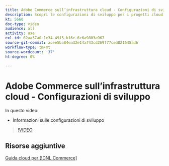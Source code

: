 ```yaml
---
title: Adobe Commerce sull’infrastruttura cloud - Configurazioni di sviluppo
description: Scopri le configurazioni di sviluppo per i progetti cloud.
kt: 5660
doc-type: video
audience: all
activity: use
exl-id: 62aa37a0-1e34-4915-b16e-6c6a9803a967
source-git-commit: acee5ba84ea32e14a743cd269f77ced821548ad6
workflow-type: tm+mt
source-wordcount: '37'
ht-degree: 0%

---
```


# Adobe Commerce sull’infrastruttura cloud - Configurazioni di sviluppo

In questo video:

- Informazioni sulle configurazioni di sviluppo

>[!VIDEO](https://video.tv.adobe.com/v/35696?quality=12&learn=on)

## Risorse aggiuntive

[Guida cloud per [!DNL Commerce]](https://devdocs.magento.com/cloud/bk-cloud.html)

